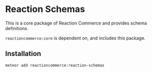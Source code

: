 # Reaction Schemas
This is a core  package of Reaction Commerce and provides schema definitions.

`reactioncommerce:core` is dependent on, and includes this package.

## Installation

```bash
meteor add reactioncommerce:reaction-schemas
```
